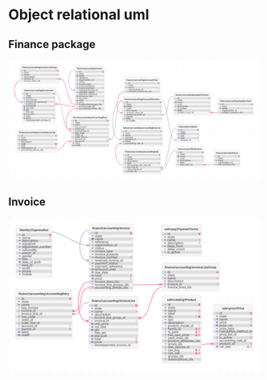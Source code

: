 # Object relational uml

## Finance package

![Finance models relations](../../assets/img/uml/finance/object-relational/all-packages.png)

## Invoice

![Invoice models relations](../../assets/img/uml/finance/object-relational/invoice.png)
